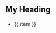 <script setup>
	import { ref } from 'vue';
	const items = ref([
		'List',
		'Something'
	]);
    import CustomComponent from './.vitepress/components/Posts.vue'
</script>

<h2>My Heading</h2>
<ul>
	<li v-for="item in items">{{ item }}</li>
</ul>
<p><CustomComponent /></p>
